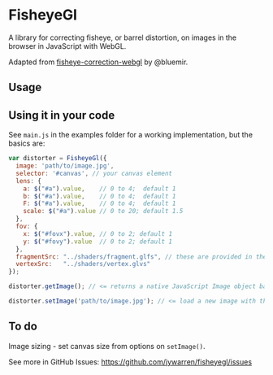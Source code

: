 FisheyeGl
====

A library for correcting fisheye, or barrel distortion, on images in the browser in JavaScript with WebGL.

Adapted from [fisheye-correction-webgl](https://github.com/bluemir/fisheye-correction-webgl) by @bluemir.

## Usage


## Using it in your code

See `main.js` in the examples folder for a working implementation, but the basics are:

```js
var distorter = FisheyeGl({
  image: 'path/to/image.jpg',
  selector: '#canvas', // your canvas element
  lens: {
    a: $("#a").value,    // 0 to 4;  default 1
    b: $("#a").value,    // 0 to 4;  default 1
    F: $("#a").value,    // 0 to 4;  default 1
    scale: $("#a").value // 0 to 20; default 1.5
  },
  fov: {
    x: $("#fovx").value, // 0 to 2; default 1
    y: $("#fovy").value  // 0 to 2; default 1
  },
  fragmentSrc: "../shaders/fragment.glfs", // these are provided in the /shaders/ directory
  vertexSrc:   "../shaders/vertex.glvs"
});

distorter.getImage(); // <= returns a native JavaScript Image object based on the DOM element

distorter.setImage('path/to/image.jpg'); // <= load a new image with the same distortion settings
```

## To do

Image sizing - set canvas size from options on `setImage()`.

See more in GitHub Issues: https://github.com/jywarren/fisheyegl/issues




